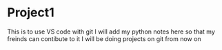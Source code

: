 # Project1
This is to use VS code with git
I will add my python notes here so that my freinds can contibute to it 
I will be doing projects on git from now on 